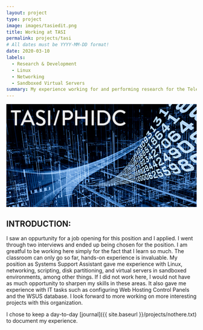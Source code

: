 ```yaml
---
layout: project
type: project
image: images/tasiedit.png
title: Working at TASI
permalink: projects/tasi
# All dates must be YYYY-MM-DD format!
date: 2020-03-10
labels:
  - Research & Development
  - Linux
  - Networking
  - Sandboxed Virtual Servers
summary: My experience working for and performing research for the Telecommunications and Social Research Program at the University of Hawaii.
---
```

<img class="ui image" src="../images/TASI-PHIDC.jpg">

## INTRODUCTION:

I saw an oppurtunity for a job opening for this position and I applied. I went through two interviews and ended up being chosen for the position. I am greatful to be working here simply for the fact that I learn so much. The classroom can only go so far, hands-on experience is invaluable. My position as Systems Support Assistant gave me experience with Linux, networking, scripting, disk partitioning, and virtual servers in sandboxed environments, among other things. If I did not work here, I would not have as much opportunity to sharpen my skills in these areas. It also gave me experience with IT tasks such as configuring Web Hosting Control Panels and the WSUS database. I look forward to more working on more interesting projects with this organization.

I chose to keep a day-to-day [journal]({{ site.baseurl }}/projects/nothere.txt) to document my experience. 
